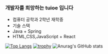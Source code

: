 ### 개발자를 희망하는 tuioe 입니다 
- 컴퓨터 공학과 2학년 재학중
- 기술 스택
- Java + Spring
- HTML,CSS,JavaScript + React

[![Top Langs](https://github-readme-stats.vercel.app/api/top-langs/?username=tuioe5679&layout=compact)](https://github.com/tuioe5679/github-readme-stats)
[![trophy](https://github-profile-trophy.vercel.app/?username=tuioe5679&theme=onedark)](https://github.com/tuioe5679/github-readme-stats)
![Anurag's GitHub stats](https://github-readme-stats.vercel.app/api?username=tuioe5679&show_icons=true)








